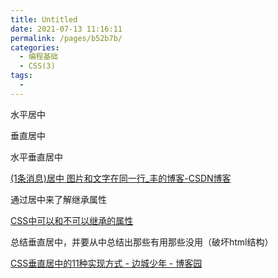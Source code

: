 ```yaml
---
title: Untitled
date: 2021-07-13 11:16:11
permalink: /pages/b52b7b/
categories:
  - 编程基础
  - CSS(3)
tags:
  - 
---
```


水平居中

垂直居中

水平垂直居中

 [(1条消息)居中 图片和文字在同一行_丰的博客-CSDN博客](https://blog.csdn.net/weixin_43322208/article/details/90406620) 

通过居中来了解继承属性

[CSS中可以和不可以继承的属性](https://www.cnblogs.com/thislbq/p/5882105.html)

总结垂直居中，并要从中总结出那些有用那些没用（破坏html结构）

 [CSS垂直居中的11种实现方式 - 边城少年 - 博客园](https://www.cnblogs.com/zhouhuan/p/vertical_center.html) 

